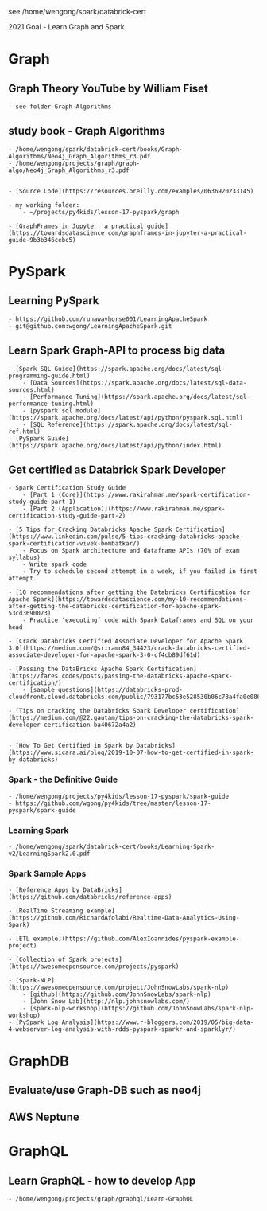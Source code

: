 see /home/wengong/spark/databrick-cert


2021 Goal - Learn Graph and Spark

# Graph 

## Graph Theory YouTube by William Fiset
    - see folder Graph-Algorithms

## study book - Graph Algorithms
    - /home/wengong/spark/databrick-cert/books/Graph-Algorithms/Neo4j_Graph_Algorithms_r3.pdf
    - /home/wengong/projects/graph/graph-algo/Neo4j_Graph_Algorithms_r3.pdf
    

    - [Source Code](https://resources.oreilly.com/examples/0636920233145)

    - my working folder:
        - ~/projects/py4kids/lesson-17-pyspark/graph

    - [GraphFrames in Jupyter: a practical guide](https://towardsdatascience.com/graphframes-in-jupyter-a-practical-guide-9b3b346cebc5)


# PySpark

## Learning PySpark
    - https://github.com/runawayhorse001/LearningApacheSpark
    - git@github.com:wgong/LearningApacheSpark.git

## Learn Spark Graph-API to process big data

    - [Spark SQL Guide](https://spark.apache.org/docs/latest/sql-programming-guide.html)
        - [Data Sources](https://spark.apache.org/docs/latest/sql-data-sources.html)
        - [Performance Tuning](https://spark.apache.org/docs/latest/sql-performance-tuning.html)
        - [pyspark.sql module](https://spark.apache.org/docs/latest/api/python/pyspark.sql.html)
        - [SQL Reference](https://spark.apache.org/docs/latest/sql-ref.html)
    - [PySpark Guide](https://spark.apache.org/docs/latest/api/python/index.html)

## Get certified as Databrick Spark Developer

    - Spark Certification Study Guide
        - [Part 1 (Core)](https://www.rakirahman.me/spark-certification-study-guide-part-1)
        - [Part 2 (Application)](https://www.rakirahman.me/spark-certification-study-guide-part-2)

    - [5 Tips for Cracking Databricks Apache Spark Certification](https://www.linkedin.com/pulse/5-tips-cracking-databricks-apache-spark-certification-vivek-bombatkar/)
        - Focus on Spark architecture and dataframe APIs (70% of exam syllabus)
        - Write spark code
        - Try to schedule second attempt in a week, if you failed in first attempt.

    - [10 recommendations after getting the Databricks Certification for Apache Spark](https://towardsdatascience.com/my-10-recommendations-after-getting-the-databricks-certification-for-apache-spark-53cd3690073)
        - Practice ‘executing’ code with Spark Dataframes and SQL on your head

    - [Crack Databricks Certified Associate Developer for Apache Spark 3.0](https://medium.com/@sriramn84_34423/crack-databricks-certified-associate-developer-for-apache-spark-3-0-cf4cb89df61d)

    - [Passing the DataBricks Apache Spark Certification](https://fares.codes/posts/passing-the-databricks-apache-spark-certification/)
        - [sample questions](https://databricks-prod-cloudfront.cloud.databricks.com/public/793177bc53e528530b06c78a4fa0e086/0/6221173/100020/latest.html)

    - [Tips on cracking the Databricks Spark Developer certification](https://medium.com/@22.gautam/tips-on-cracking-the-databricks-spark-developer-certification-ba40672a4a2)


    - [How To Get Certified in Spark by Databricks](https://www.sicara.ai/blog/2019-10-07-how-to-get-certified-in-spark-by-databricks)

### Spark - the Definitive Guide

    - /home/wengong/projects/py4kids/lesson-17-pyspark/spark-guide
    - https://github.com/wgong/py4kids/tree/master/lesson-17-pyspark/spark-guide

### Learning Spark

    - /home/wengong/spark/databrick-cert/books/Learning-Spark-v2/LearningSpark2.0.pdf

### Spark Sample Apps
    - [Reference Apps by DataBricks](https://github.com/databricks/reference-apps)

    - [RealTime Streaming example](https://github.com/RichardAfolabi/Realtime-Data-Analytics-Using-Spark)

    - [ETL example](https://github.com/AlexIoannides/pyspark-example-project)

    - [Collection of Spark projects](https://awesomeopensource.com/projects/pyspark)

    - [Spark-NLP](https://awesomeopensource.com/project/JohnSnowLabs/spark-nlp) 
        - [github](https://github.com/JohnSnowLabs/spark-nlp)
        - [John Snow Lab](http://nlp.johnsnowlabs.com/)
        - [spark-nlp-workshop](https://github.com/JohnSnowLabs/spark-nlp-workshop)
    - [PySpark Log Analysis](https://www.r-bloggers.com/2019/05/big-data-4-webserver-log-analysis-with-rdds-pyspark-sparkr-and-sparklyr/)

# GraphDB

## Evaluate/use Graph-DB such as neo4j


## AWS Neptune


# GraphQL

## Learn GraphQL - how to develop App 
    - /home/wengong/projects/graph/graphql/Learn-GraphQL


